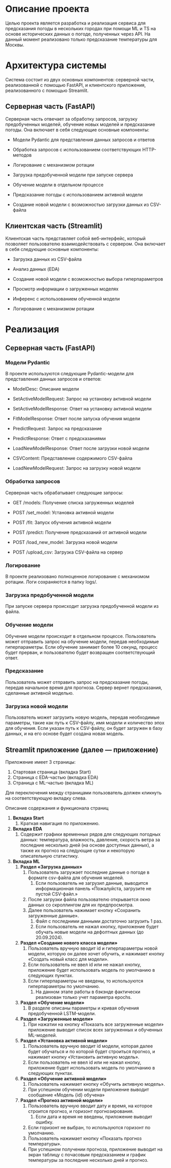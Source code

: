 # Описание проекта

Целью проекта является разработка и реализация сервиса для предсказания погоды в нескольких городах при помощи ML и TS на основе исторических данных о погоде, полученных через API. На данный момент реализовано только предсказание температуры для Москвы.

  
# Архитектура системы

Система состоит из двух основных компонентов: серверной части, реализованной с помощью FastAPI, и клиентского приложения, реализованного с помощью Streamlit.

## Серверная часть (FastAPI)

Серверная часть отвечает за обработку запросов, загрузку предобученных моделей, обучение новых моделей и предсказание погоды. Она включает в себя следующие основные компоненты:

- Модели Pydantic для представления данных запросов и ответов

- Обработка запросов с использованием соответствующих HTTP-методов

- Логирование с механизмом ротации

- Загрузка предобученной модели при запуске сервера

- Обучение модели в отдельном процессе

- Предсказание погоды с использованием активной модели

- Создание новой модели с возможностью загрузки данных из CSV-файла


## Клиентская часть (Streamlit)

Клиентская часть представляет собой веб-интерфейс, который позволяет пользователю взаимодействовать с сервером. Она включает в себя следующие основные компоненты:

- Загрузка данных из CSV-файла

- Анализ данных (EDA)

- Создание новой модели с возможностью выбора гиперпараметров

- Просмотр информации о загруженных моделях

- Инференс с использованием обученной модели

- Логирование с механизмом ротации


# Реализация

## Серверная часть (FastAPI)

### Модели Pydantic

В проекте используются следующие Pydantic-модели для представления данных запросов и ответов:

- ModelDesc: Описание модели

- SetActiveModelRequest: Запрос на установку активной модели

- SetActiveModelResponse: Ответ на установку активной модели

- FitModelResponse: Ответ после запуска обучения модели

- PredictRequest: Запрос на предсказание

- PredictResponse: Ответ с предсказаниями

- LoadNewModelResponse: Ответ после загрузки новой модели

- CSVContent: Представление содержимого CSV-файла

- LoadNewModelRequest: Запрос на загрузку новой модели

### Обработка запросов

Серверная часть обрабатывает следующие запросы:

- GET /models: Получение списка загруженных моделей

- POST /set_model: Установка активной модели

- POST /fit: Запуск обучения активной модели

- POST /predict: Получение предсказаний от активной модели

- POST /load_new_model: Загрузка новой модели

- POST /upload_csv: Загрузка CSV-файла на сервер

### Логирование

В проекте реализовано полноценное логирование с механизмом ротации. Логи сохраняются в папку logs/.

###  Загрузка предобученной модели

При запуске сервера происходит загрузка предобученной модели из файла.

### Обучение модели

Обучение модели происходит в отдельном процессе. Пользователь может отправить запрос на обучение модели, передав необходимые гиперпараметры. Если обучение занимает более 10 секунд, процесс будет прерван, и пользователю будет возвращен соответствующий ответ.

### Предсказание

Пользователь может отправить запрос на предсказание погоды, передав начальное время для прогноза. Сервер вернет предсказания, сделанные активной моделью.

###  Загрузка новой модели

Пользователь может загрузить новую модель, передав необходимые параметры, такие как путь к CSV-файлу, имя модели и количество эпох для обучения. Если указан путь к CSV-файлу, он будет загружен в базу данных, и на его основе будет создана новая модель.


## Streamlit приложение (далее — приложение)

Приложение имеет 3 страницы:

1. Стартовая страница (вкладка Start)
2. Страница с EDA-частью (вкладка EDA)
3. Страница с ML-частью (вкладка ML)

Для переключения между страницами пользователь должен кликнуть на соответствующую вкладку слева.

Описание содержания и функционала страниц

1. **Вкладка Start**
    1. Краткая навигация по приложению.
2. **Вкладка EDA**
    1. Содержит графики временных рядов для следующих погодных данных: температура, влажность, давление, скорость ветра за последние несколько дней (на основе доступных данных), а также их прогноз на следующие сутки и некоторую описательную статистику.
3. **Вкладка ML**
    1. **Раздел «Загрузка данных»**
        1. Пользователь загружает последние данные о погоде в формате csv-файла для обучения моделей.
            1. Если пользователь не загрузил данные, выводится информационная панель «Пожалуйста, загрузите не пустой CSV-файл.»
        2. После загрузки файла пользователю открывается окно данных со скроллингом для их предпросмотра.
        3. Далее пользователь нажимает кнопку «Сохранить загруженные данные».
            1. Файл с последними данными достаточно загрузить 1 раз.
            2. Если пользователь не нажал кнопку, приложение будет обучать новые модели на дефолтных данных (до 20.09.2024).
    2. **Раздел «Создание нового класса модели»**
        1. Пользователь вручную вводит id и гиперпараметры новой модели, которую он далее хочет обучить, и нажимает кнопку «Создать новый класс для модели».
        2. Если пользователь не ввел id или не нажал кнопку, приложение будет использовать модель по умолчанию в следующих пунктах.
        3. Если гиперпараметры не введены, то используются гиперпараметры по умолчанию.
            1. На данном этапе работы в бэкэнде фактически реализован только учет параметра epochs.
    3. **Раздел «Обучение модели»**
        1. В разделе описаны параметры и кривая обучения предобученной LSTM-модели.
    4. **Раздел «Загруженные модели»**
        1. При нажатии на кнопку «Показать все загруженные модели» приложение выводит список всех загруженных и обученных ML-моделей.
    5. **Раздел «Установка активной модели»**
        1. Пользователь вручную вводит id модели, которая далее будет обучаться и по которой будет строиться прогноз, и нажимает кнопку «Установить активную модель».
        2. Если пользователь не ввел id или не нажал кнопку, приложение будет использовать модель по умолчанию в следующих пунктах.
    6. **Раздел «Обучение активной модели»**
        1. Пользователь нажимает кнопку «Обучить активную модель».
        2. При успешном обучении модели приложение выводит сообщение «Модель {id} обучена»
    7. **Раздел «Прогноз активной модели»**
        1. Пользователь вручную вводит дату и время, на которое строится прогноз, и горизонт прогнозирования.
            1. Если дата и время не введены, приложение выводит ошибку.
        2. Если горизонт не выбран, то используются горизонт по умолчанию.
        3. Пользователь нажимает кнопку «Показать прогноз температуры».
        4. При успешном получении прогноза, приложение выводит на экран таблицу с почасовым предсказанием и график температуры за последние несколько дней и прогноз.